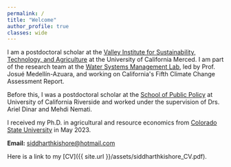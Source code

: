 ```yaml
---
permalink: /
title: "Welcome"
author_profile: true
classes: wide
---
```


I am a postdoctoral scholar at the [Valley Institute for Sustainability, Technology, and Agriculture](https://vista.ucmerced.edu/) at the University of California Merced. I am part of the research team at the [Water Systems Management Lab](https://wsm.ucmerced.edu/), led by Prof. Josué Medellín-Azuara, and working on California's Fifth Climate Change Assessment Report.  

Before this, I was a postdoctoral scholar at the [School of Public Policy](https://waterdialogue.ucr.edu/ariel-dinar-climate-change) at University of California Riverside and worked under the supervision of Drs. Ariel Dinar and Mehdi Nemati.

I received my Ph.D. in agricultural and resource economics from [Colorado State University](https://agsci.colostate.edu/dare/) in May 2023.

<b>Email:</b> siddharthkishore@hotmail.com

Here is a link to my [CV]({{ site.url }}/assets/siddharthkishore_CV.pdf).

